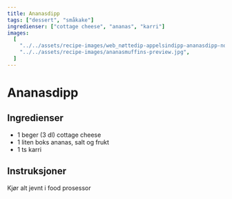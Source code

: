 ```yaml
---
title: Ananasdipp
tags: ["dessert", "småkake"]
ingredienser: ["cottage cheese", "ananas", "karri"]
images:
  [
    "../../assets/recipe-images/web_nøttedip-appelsindipp-ananasdipp-normannadipp.jpg",
    "../../assets/recipe-images/ananasmuffins-preview.jpg",
  ]
---
```


# Ananasdipp

## Ingredienser

- 1 beger (3 dl) cottage cheese
- 1 liten boks ananas, salt og frukt
- 1 ts karri

## Instruksjoner

Kjør alt jevnt i food prosessor

